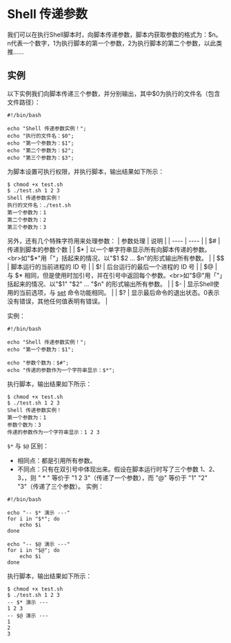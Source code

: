 # Shell 传递参数
我们可以在执行Shell脚本时，向脚本传递参数，脚本内获取参数的格式为：$n。n代表一个数字，1为执行脚本的第一个参数，2为执行脚本的第二个参数，以此类推……
## 实例
以下实例我们向脚本传递三个参数，并分别输出，其中$0为执行的文件名（包含文件路径）：
```shell
#!/bin/bash

echo "Shell 传递参数实例！";
echo "执行的文件名：$0";
echo "第一个参数为：$1";
echo "第二个参数为：$2";
echo "第三个参数为：$3";
```
为脚本设置可执行权限，并执行脚本，输出结果如下所示：
```shell
$ chmod +x test.sh 
$ ./test.sh 1 2 3
Shell 传递参数实例！
执行的文件名：./test.sh
第一个参数为：1
第二个参数为：2
第三个参数为：3
```
另外，还有几个特殊字符用来处理参数：
| 参数处理 | 说明 |
| ---- | ---- |
| $# | 传递到脚本的参数个数 |
| $* | 以一个单字符串显示所有向脚本传递的参数。<br>如"$*"用「"」括起来的情况、以"$1 $2 … $n"的形式输出所有参数。 |
| $$ | 脚本运行的当前进程的 ID 号 |
| $! | 后台运行的最后一个进程的 ID 号 |
| $@ | 与 $* 相同，但是使用时加引号，并在引号中返回每个参数。<br>如"$@"用「"」括起来的情况、以"$1" "$2" … "$n" 的形式输出所有参数。 |
| $- | 显示Shell使用的当前选项，与 [set](https://github.com/liujiazhen/shell-linux-note/blob/main/Shell%E4%BC%A0%E9%80%92%E5%8F%82%E6%95%B0.md) 命令功能相同。 |
| $? | 	显示最后命令的退出状态。0表示没有错误，其他任何值表明有错误。 |

实例：
```shell
#!/bin/bash

echo "Shell 传递参数实例！";
echo "第一个参数为：$1";

echo "参数个数为：$#";
echo "传递的参数作为一个字符串显示：$*";
```
执行脚本，输出结果如下所示：
```shell
$ chmod +x test.sh 
$ ./test.sh 1 2 3
Shell 传递参数实例！
第一个参数为：1
参数个数为：3
传递的参数作为一个字符串显示：1 2 3
```
`$*` 与 `$@` 区别：
- 相同点：都是引用所有参数。
- 不同点：只有在双引号中体现出来。假设在脚本运行时写了三个参数 1、2、3，，则 " * " 等价于 "1 2 3"（传递了一个参数），而 "@" 等价于 "1" "2" "3"（传递了三个参数）。
实例：
```shell
#!/bin/bash

echo "-- $* 演示 ---"
for i in "$*"; do
    echo $i
done

echo "-- $@ 演示 ---"
for i in "$@"; do
    echo $i
done
```
执行脚本，输出结果如下所示：
```shell
$ chmod +x test.sh 
$ ./test.sh 1 2 3
-- $* 演示 ---
1 2 3
-- $@ 演示 ---
1
2
3
```

